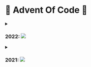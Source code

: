 # 🎄 Advent Of Code 🎄
<details>
  <summary>
  
  ### 2022: [![](https://img.shields.io/badge/Python-v3.11-blue?logo=python&style=flat)](#)
  </summary>
  
  | Day  | Part I | Part II |
  | ------------- | ------------- | ------------- |
  | 1 | :heavy_check_mark: | :heavy_check_mark: | 
  | 2 | :heavy_check_mark: | :heavy_check_mark: | 
  | 3 | :heavy_check_mark: | :heavy_check_mark: | 
  | 4 | :heavy_check_mark: | :heavy_check_mark: | 
  | 5 | :heavy_check_mark: | :heavy_check_mark: | 
  | 6 | :heavy_check_mark: | :heavy_check_mark: |

</details>
<details>
  <summary>
  
  ### 2021: [![](https://img.shields.io/badge/-JavaScript-grey?logo=JavaScript&style=flat)](#)
  </summary>
  
  | Day  | Part I | Part II |
  | ------------- | ------------- | ------------- |
  | 1 | :heavy_check_mark: | :heavy_check_mark: | 
  | 2 | :heavy_check_mark: | :heavy_check_mark: | 
  | 3 | :heavy_check_mark: | :heavy_check_mark: | 
  | 4 | :heavy_check_mark: | :heavy_check_mark: | 
  | 5 | :heavy_check_mark: | :heavy_check_mark: | 
  | 6 | :heavy_check_mark: | :heavy_check_mark: | 
  | 7 | :heavy_check_mark: | :heavy_check_mark: | 
  | 8 | :heavy_check_mark: | :heavy_check_mark: | 
  | 9 | :heavy_check_mark: | :heavy_check_mark: | 
  | 10 | :heavy_check_mark: | :heavy_check_mark: | 
  | 11 | :heavy_check_mark: | :heavy_check_mark: | 
  | 12 | :heavy_check_mark: | :heavy_check_mark: | 
  | 13 | :heavy_check_mark: | :heavy_check_mark: | 
  | 14 | :heavy_check_mark: | :heavy_check_mark: | 
  | 15 | :heavy_check_mark: | :heavy_check_mark: | 
  | 16 | :heavy_check_mark: | :heavy_check_mark: | 
  | 17 | :heavy_check_mark: | :heavy_check_mark: | 
  | 18 | :heavy_check_mark: | :heavy_check_mark: | 
  | 19 | :x: | :x: | 
  | 20 | :heavy_check_mark: | :heavy_check_mark: | 
  | 21 | :heavy_check_mark: | :heavy_check_mark: | 
  | 22 | :heavy_check_mark: | :x: | 
  | 23 | :x: | :x: | 
  | 24 | :x: | :x: | 
  | 25 | :x: | :x: | 
</details>

